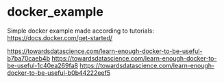 # docker_example
Simple docker example made according to tutorials:
https://docs.docker.com/get-started/

https://towardsdatascience.com/learn-enough-docker-to-be-useful-b7ba70caeb4b
https://towardsdatascience.com/learn-enough-docker-to-be-useful-1c40ea269fa8
https://towardsdatascience.com/learn-enough-docker-to-be-useful-b0b44222eef5
